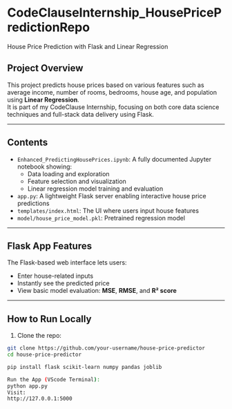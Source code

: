 # CodeClauseInternship_HousePricePredictionRepo
House Price Prediction with Flask and Linear Regression

## Project Overview

This project predicts house prices based on various features such as average income, number of rooms, bedrooms, house age, and population using **Linear Regression**.  
It is part of my CodeClause Internship, focusing on both core data science techniques and full-stack data delivery using Flask.

---

## Contents

- `Enhanced_PredictingHousePrices.ipynb`: A fully documented Jupyter notebook showing:
  - Data loading and exploration
  - Feature selection and visualization
  - Linear regression model training and evaluation
- `app.py`: A lightweight Flask server enabling interactive house price predictions
- `templates/index.html`: The UI where users input house features
- `model/house_price_model.pkl`: Pretrained regression model

---

## Flask App Features

The Flask-based web interface lets users:
- Enter house-related inputs
- Instantly see the predicted price
- View basic model evaluation: **MSE**, **RMSE**, and **R² score**

---

## How to Run Locally

1. Clone the repo:
```bash
git clone https://github.com/your-username/house-price-predictor
cd house-price-predictor

pip install flask scikit-learn numpy pandas joblib

Run the App (VScode Terminal):
python app.py
Visit:
http://127.0.0.1:5000


